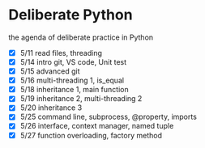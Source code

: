 # Deliberate Python

the agenda of deliberate practice in Python

- [x] 5/11 read files, threading
- [x] 5/14 intro git, VS code, Unit test
- [x] 5/15 advanced git
- [x] 5/16 multi-threading 1, is_equal
- [x] 5/18 inheritance 1, main function
- [x] 5/19 inheritance 2, multi-threading 2
- [x] 5/20 inheritance 3
- [x] 5/25 command line, subprocess, @property, imports
- [x] 5/26 interface, context manager, named tuple
- [x] 5/27 function overloading, factory method
